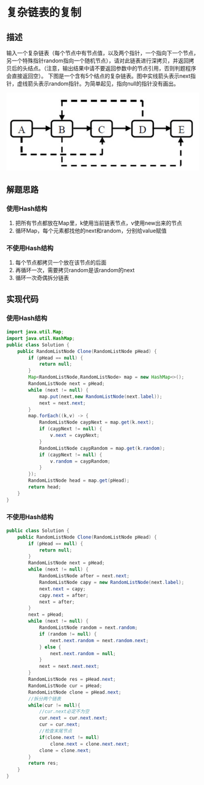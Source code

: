 # 复杂链表的复制

## 描述
输入一个复杂链表（每个节点中有节点值，以及两个指针，一个指向下一个节点，另一个特殊指针random指向一个随机节点），请对此链表进行深拷贝，并返回拷贝后的头结点。（注意，输出结果中请不要返回参数中的节点引用，否则判题程序会直接返回空）。 下图是一个含有5个结点的复杂链表。图中实线箭头表示next指针，虚线箭头表示random指针。为简单起见，指向null的指针没有画出。

![](./img/Clone/2022-06-17-13-01-16.png)

## 解题思路

### 使用Hash结构
1. 把所有节点都放在Map里，k使用当前链表节点，v使用new出来的节点
2. 循环Map，每个元素都找他的next和random，分别给value赋值

### 不使用Hash结构
1. 每个节点都拷贝一个放在该节点的后面
2. 再循环一次，需要拷贝random是该random的next
3. 循环一次奇偶拆分链表

## 实现代码

### 使用Hash结构
```java
import java.util.Map;
import java.util.HashMap;
public class Solution {
    public RandomListNode Clone(RandomListNode pHead) {
        if (pHead == null) {
            return null;
        }
        Map<RandomListNode,RandomListNode> map = new HashMap<>();
        RandomListNode next = pHead;
        while (next != null) {
            map.put(next,new RandomListNode(next.label));
            next = next.next;
        }
        map.forEach((k,v) -> {
            RandomListNode caypNext = map.get(k.next);
            if (caypNext != null) {
                v.next = caypNext;
            }
            RandomListNode caypRandom = map.get(k.random);
            if (caypNext != null) {
                v.random = caypRandom;
            }
        });
        RandomListNode head = map.get(pHead);
        return head;
    }
}
```

### 不使用Hash结构
```java
public class Solution {
    public RandomListNode Clone(RandomListNode pHead) {
        if (pHead == null) {
            return null;
        }
        RandomListNode next = pHead;
        while (next != null) {
            RandomListNode after = next.next;
            RandomListNode capy = new RandomListNode(next.label);
            next.next = capy;
            capy.next = after;
            next = after;
        }
        next = pHead;
        while (next != null) {
            RandomListNode random = next.random;
            if (random != null) {
                next.next.random = next.random.next;
            } else {
                next.next.random = null;
            }
            next = next.next.next;
        }
        RandomListNode res = pHead.next;
        RandomListNode cur = pHead;
        RandomListNode clone = pHead.next;
        //拆分两个链表
        while(cur != null){
            //cur.next必定不为空
            cur.next = cur.next.next;
            cur = cur.next;
            //检查末尾节点
            if(clone.next != null)
                clone.next = clone.next.next;
            clone = clone.next;
        }
        return res;
    }
}
```
